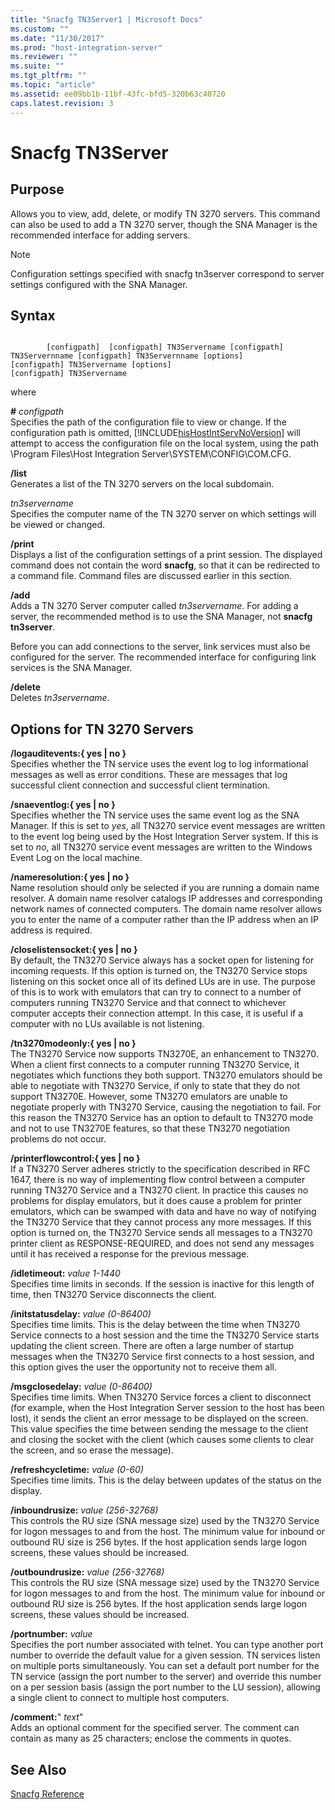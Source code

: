 ```yaml
---
title: "Snacfg TN3Server1 | Microsoft Docs"
ms.custom: ""
ms.date: "11/30/2017"
ms.prod: "host-integration-server"
ms.reviewer: ""
ms.suite: ""
ms.tgt_pltfrm: ""
ms.topic: "article"
ms.assetid: ee09bb1b-11bf-43fc-bfd5-320b63c40720
caps.latest.revision: 3
---
```

# Snacfg TN3Server
## Purpose  
 Allows you to view, add, delete, or modify TN 3270 servers. This command can also be used to add a TN 3270 server, though the SNA Manager is the recommended interface for adding servers.  
  
> [!NOTE]
>  Configuration settings specified with snacfg tn3server correspond to server settings configured with the SNA Manager.  
  
## Syntax  
  
```  
  
        [configpath]  [configpath] TN3Servername [configpath] TN3Servernname [configpath] TN3Servernname [options]  
[configpath] TN3Servername [options]  
[configpath] TN3Servername  
```  
  
 where  
  
 **#** *configpath*  
 Specifies the path of the configuration file to view or change. If the configuration path is omitted, [!INCLUDE[hisHostIntServNoVersion](../includes/hishostintservnoversion-md.md)] will attempt to access the configuration file on the local system, using the path \Program Files\Host Integration Server\SYSTEM\CONFIG\COM.CFG.  
  
 **/list**  
 Generates a list of the TN 3270 servers on the local subdomain.  
  
 *tn3servername*  
 Specifies the computer name of the TN 3270 server on which settings will be viewed or changed.  
  
 **/print**  
 Displays a list of the configuration settings of a print session. The displayed command does not contain the word **snacfg**, so that it can be redirected to a command file. Command files are discussed earlier in this section.  
  
 **/add**  
 Adds a TN 3270 Server computer called *tn3servername*. For adding a server, the recommended method is to use the SNA Manager, not **snacfg tn3server**.  
  
 Before you can add connections to the server, link services must also be configured for the server. The recommended interface for configuring link services is the SNA Manager.  
  
 **/delete**  
 Deletes *tn3servername*.  
  
## Options for TN 3270 Servers  
 **/logauditevents:{ yes &#124; no }**  
 Specifies whether the TN service uses the event log to log informational messages as well as error conditions. These are messages that log successful client connection and successful client termination.  
  
 **/snaeventlog:{ yes &#124; no }**  
 Specifies whether the TN service uses the same event log as the SNA Manager. If this is set to *yes*, all TN3270 service event messages are written to the event log being used by the Host Integration Server system. If this is set to *no*, all TN3270 service event messages are written to the Windows Event Log on the local machine.  
  
 **/nameresolution:{ yes &#124; no }**  
 Name resolution should only be selected if you are running a domain name resolver. A domain name resolver catalogs IP addresses and corresponding network names of connected computers. The domain name resolver allows you to enter the name of a computer rather than the IP address when an IP address is required.  
  
 **/closelistensocket:{ yes &#124; no }**  
 By default, the TN3270 Service always has a socket open for listening for incoming requests. If this option is turned on, the TN3270 Service stops listening on this socket once all of its defined LUs are in use. The purpose of this is to work with emulators that can try to connect to a number of computers running TN3270 Service and that connect to whichever computer accepts their connection attempt. In this case, it is useful if a computer with no LUs available is not listening.  
  
 **/tn3270modeonly:{ yes &#124; no }**  
 The TN3270 Service now supports TN3270E, an enhancement to TN3270. When a client first connects to a computer running TN3270 Service, it negotiates which functions they both support. TN3270 emulators should be able to negotiate with TN3270 Service, if only to state that they do not support TN3270E. However, some TN3270 emulators are unable to negotiate properly with TN3270 Service, causing the negotiation to fail. For this reason the TN3270 Service has an option to default to TN3270 mode and not to use TN3270E features, so that these TN3270 negotiation problems do not occur.  
  
 **/printerflowcontrol:{ yes &#124; no }**  
 If a TN3270 Server adheres strictly to the specification described in RFC 1647, there is no way of implementing flow control between a computer running TN3270 Service and a TN3270 client. In practice this causes no problems for display emulators, but it does cause a problem for printer emulators, which can be swamped with data and have no way of notifying the TN3270 Service that they cannot process any more messages. If this option is turned on, the TN3270 Service sends all messages to a TN3270 printer client as RESPONSE-REQUIRED, and does not send any messages until it has received a response for the previous message.  
  
 **/idletimeout:** *value  1-1440*  
 Specifies time limits in seconds. If the session is inactive for this length of time, then TN3270 Service disconnects the client.  
  
 **/initstatusdelay:** *value  (0-86400)*  
 Specifies time limits. This is the delay between the time when TN3270 Service connects to a host session and the time the TN3270 Service starts updating the client screen. There are often a large number of startup messages when the TN3270 Service first connects to a host session, and this option gives the user the opportunity not to receive them all.  
  
 **/msgclosedelay:** *value  (0-86400)*  
 Specifies time limits. When TN3270 Service forces a client to disconnect (for example, when the Host Integration Server session to the host has been lost), it sends the client an error message to be displayed on the screen. This value specifies the time between sending the message to the client and closing the socket with the client (which causes some clients to clear the screen, and so erase the message).  
  
 **/refreshcycletime:** *value  (0-60)*  
 Specifies time limits. This is the delay between updates of the status on the display.  
  
 **/inboundrusize:** *value  (256-32768)*  
 This controls the RU size (SNA message size) used by the TN3270 Service for logon messages to and from the host. The minimum value for inbound or outbound RU size is 256 bytes. If the host application sends large logon screens, these values should be increased.  
  
 **/outboundrusize:** *value  (256-32768)*  
 This controls the RU size (SNA message size) used by the TN3270 Service for logon messages to and from the host. The minimum value for inbound or outbound RU size is 256 bytes. If the host application sends large logon screens, these values should be increased.  
  
 **/portnumber:** *value*  
 Specifies the port number associated with telnet. You can type another port number to override the default value for a given session. TN services listen on multiple ports simultaneously. You can set a default port number for the TN service (assign the port number to the server) and override this number on a per session basis (assign the port number to the LU session), allowing a single client to connect to multiple host computers.  
  
 **/comment:**" *text*"  
 Adds an optional comment for the specified server. The comment can contain as many as 25 characters; enclose the comments in quotes.  
  
## See Also  
 [Snacfg Reference](../core/snacfg-reference1.md)